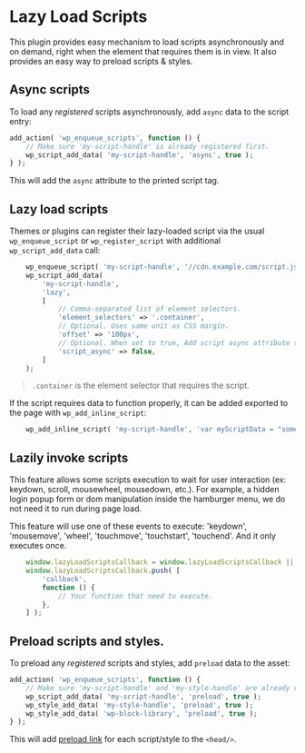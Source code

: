 # Lazy Load Scripts

This plugin provides easy mechanism to load scripts asynchronously and on demand, right when the element that requires them is in view. It also provides an easy way to preload scripts & styles.

## Async scripts

To load any _registered_ scripts asynchronously, add `async` data to the script entry:

```php
add_action( 'wp_enqueue_scripts', function () {
	// Make sure 'my-script-handle' is already registered first.
	wp_script_add_data( 'my-script-handle', 'async', true );
} );
```

This will add the `async` attribute to the printed script tag.

## Lazy load scripts

Themes or plugins can register their lazy-loaded script via the usual `wp_enqueue_script` or `wp_register_script` with additional `wp_script_add_data` call:

```php
	wp_enqueue_script( 'my-script-handle', '//cdn.example.com/script.js', [], false, true );
	wp_script_add_data(
		'my-script-handle',
		'lazy',
		[
			// Comma-separated list of element selectors.
			'element_selectors' => '.container',
			// Optional. Uses same unit as CSS margin.
			'offset' => '100px',
			// Optional. When set to true, Add script async attribute tag.
			'script_async' => false,
		]
	);
```

> `.container` is the element selector that requires the script.

If the script requires data to function properly, it can be added exported to the page with `wp_add_inline_script`:

```php
	wp_add_inline_script( 'my-script-handle', 'var myScriptData = "something";', 'before' );
```

## Lazily invoke scripts

This feature allows some scripts execution to wait for user interaction (ex: keydown, scroll, mousewheel, mousedown, etc.).
For example, a hidden login popup form or dom manipulation inside the hamburger menu, we do not need it to run during page load.

This feature will use one of these events to execute: 'keydown', 'mousemove', 'wheel', 'touchmove', 'touchstart', 'touchend'.
And it only executes once.

```javascript
	window.lazyLoadScriptsCallback = window.lazyLoadScriptsCallback || [];
	window.lazyLoadScriptsCallback.push( [
		'callback',
		function () {
			// Your function that need to execute.
		},
	] );
```

## Preload scripts and styles.

To preload any _registered_ scripts and styles, add `preload` data to the asset:

```php
add_action( 'wp_enqueue_scripts', function () {
	// Make sure 'my-script-handle' and 'my-style-handle' are already registered first.
	wp_script_add_data( 'my-script-handle', 'preload', true );
	wp_style_add_data( 'my-style-handle', 'preload', true );
	wp_style_add_data( 'wp-block-library', 'preload', true );
} );
```

This will add [preload link](https://developer.mozilla.org/en-US/docs/Web/HTML/Link_types/preload) for each script/style to the `<head/>`.
